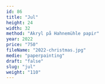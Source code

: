 ```yaml
---
id: 86
title: "Jul"
height: 24
width: 32
method: "Akryl på Hahnemühle papir"
year: 2022
price: "750"
fileName: "2022-christmas.jpg"
medie: "paperpainting"
draft: "false"
slug: "jul"
weight: "110"
---
```

